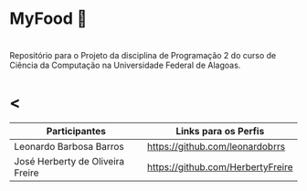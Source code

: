 # <h1> MyFood 🏬 <h1>

Repositório para o Projeto da disciplina de Programação 2 do curso de Ciência da Computação na Universidade Federal de Alagoas.


# <
























Participantes	                       |Links para os Perfis
-----------------------------------  |  ------------------                                   
Leonardo Barbosa Barros              |https://github.com/leonardobrrs
José Herberty de Oliveira Freire     |https://github.com/HerbertyFreire
